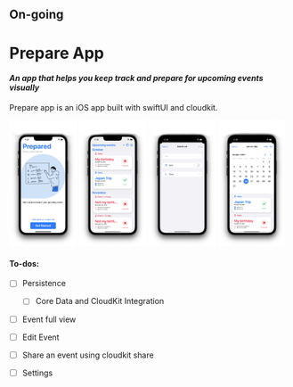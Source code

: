 ## On-going

# Prepare App
#### _An app that helps you keep track and prepare for upcoming events visually_

Prepare app is an iOS app built with swiftUI and cloudkit.

<p float="left">
  <img src="https://github.com/crorsavir54/prepCalendar/blob/main/screenshots/onBoardScreen.png" width="24%" />
  <img src="https://github.com/crorsavir54/prepCalendar/blob/main/screenshots/MainScreen.png" width="24%" /> 
  <img src="https://github.com/crorsavir54/prepCalendar/blob/main/screenshots/AddEventScreen.png" width="24%" />
  <img src="https://github.com/crorsavir54/prepCalendar/blob/main/screenshots/JumpToDateScreen.png" width="24%" />
</p>

#### To-dos:
- [ ] Persistence
  - [ ] Core Data and CloudKit Integration
- [ ] Event full view
- [ ] Edit Event
- [ ] Share an event using cloudkit share
- [ ] Settings

